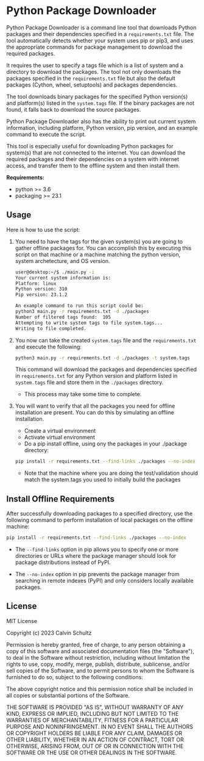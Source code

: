 # Python Package Downloader

Python Package Downloader is a command line tool that downloads Python packages and their dependencies specified in a `requirements.txt` file. The tool automatically detects whether your system uses pip or pip3, and uses the appropriate commands for package management to download the required packages. 

It requires the user to specify a tags file which is a list of system and a directory to download the packages. The tool not only downloads the packages specified in the `requirements.txt` file but also the default packages (Cython, wheel, setuptools) and packages dependencies.

The tool downloads binary packages for the specified Python version(s) and platform(s) listed in the `system.tags` file. If the binary packages are not found, it falls back to download the source packages. 

Python Package Downloader also has the ability to print out current system information, including platform, Python version, pip version, and an example command to execute the script.

This tool is especially useful for downloading Python packages for system(s) that are not connected to the internet. You can download the required packages and their dependencies on a system with internet access, and transfer them to the offline system and then install them.


**Requirements:**
- python >= 3.6
- packaging >= 23.1

## Usage

Here is how to use the script:

1. You need to have the tags for the given system(s) you are going to gather offline packages for. You can accomplish this by executing this script on that machine or a machine matching the python version, system archetecture, and OS version.

    ```bash
    user@desktop:~/$ ./main.py -i
    Your current system information is:
    Platform: linux
    Python version: 310
    Pip version: 23.1.2

    An example command to run this script could be:
    python3 main.py -r requirements.txt -d ./packages
    Number of filtered tags found:  105
    Attempting to write system tags to file system.tags...
    Writing to file completed.
    ```

2. You now can take the created `system.tags` file and the `requirements.txt` and execute the following:

    ```bash
    python3 main.py -r requirements.txt -d ./packages -t system.tags
    ```

    This command will download the packages and dependencies specified in `requirements.txt` for any Python version and platform listed in `system.tags` file and store them in the `./packages` directory.

    - This process may take some time to complete.


3. You will want to verify that all the packages you need for offline installation are present.  You can do this by simulating an offline installation.  

    - Create a virtual environment
    - Activate virtual environment
    - Do a pip install offline, using ony the packages in your ./package directory:

    ```bash
    pip install -r requirements.txt --find-links ./packages --no-index
    ```
    * Note that the machine where you are doing the test/validation should match the system.tags you used to initially build the packages


## Install Offline Requirements

After successfully downloading packages to a specified directory, use the following command to perform installation of local packages on the offline machine:

```bash
pip install -r requirements.txt --find-links ./packages --no-index
```

- The `--find-links` option in pip allows you to specify one or more directories or URLs where the package manager should look for package distributions instead of PyPI.

- The `--no-index` option in pip prevents the package manager from searching in remote indexes (PyPI) and only considers locally available packages.


## License

MIT License

Copyright (c) 2023 Calvin Schultz

Permission is hereby granted, free of charge, to any person obtaining a copy
of this software and associated documentation files (the "Software"), to deal
in the Software without restriction, including without limitation the rights
to use, copy, modify, merge, publish, distribute, sublicense, and/or sell
copies of the Software, and to permit persons to whom the Software is
furnished to do so, subject to the following conditions:

The above copyright notice and this permission notice shall be included in all
copies or substantial portions of the Software.

THE SOFTWARE IS PROVIDED "AS IS", WITHOUT WARRANTY OF ANY KIND, EXPRESS OR
IMPLIED, INCLUDING BUT NOT LIMITED TO THE WARRANTIES OF MERCHANTABILITY,
FITNESS FOR A PARTICULAR PURPOSE AND NONINFRINGEMENT. IN NO EVENT SHALL THE
AUTHORS OR COPYRIGHT HOLDERS BE LIABLE FOR ANY CLAIM, DAMAGES OR OTHER
LIABILITY, WHETHER IN AN ACTION OF CONTRACT, TORT OR OTHERWISE, ARISING FROM,
OUT OF OR IN CONNECTION WITH THE SOFTWARE OR THE USE OR OTHER DEALINGS IN THE
SOFTWARE.

